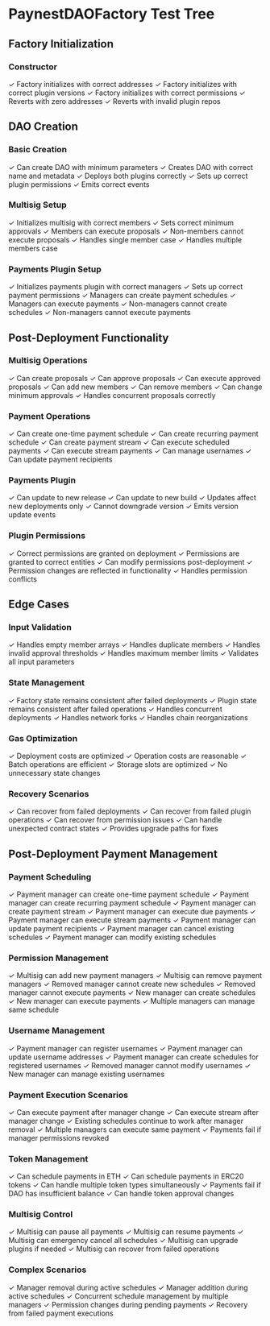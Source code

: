 # PaynestDAOFactory Test Tree

## Factory Initialization

### Constructor

✓ Factory initializes with correct addresses
✓ Factory initializes with correct plugin versions
✓ Factory initializes with correct permissions
✓ Reverts with zero addresses
✓ Reverts with invalid plugin repos

## DAO Creation

### Basic Creation

✓ Can create DAO with minimum parameters
✓ Creates DAO with correct name and metadata
✓ Deploys both plugins correctly
✓ Sets up correct plugin permissions
✓ Emits correct events

### Multisig Setup

✓ Initializes multisig with correct members
✓ Sets correct minimum approvals
✓ Members can execute proposals
✓ Non-members cannot execute proposals
✓ Handles single member case
✓ Handles multiple members case

### Payments Plugin Setup

✓ Initializes payments plugin with correct managers
✓ Sets up correct payment permissions
✓ Managers can create payment schedules
✓ Managers can execute payments
✓ Non-managers cannot create schedules
✓ Non-managers cannot execute payments

## Post-Deployment Functionality

### Multisig Operations

✓ Can create proposals
✓ Can approve proposals
✓ Can execute approved proposals
✓ Can add new members
✓ Can remove members
✓ Can change minimum approvals
✓ Handles concurrent proposals correctly

### Payment Operations

✓ Can create one-time payment schedule
✓ Can create recurring payment schedule
✓ Can create payment stream
✓ Can execute scheduled payments
✓ Can execute stream payments
✓ Can manage usernames
✓ Can update payment recipients

### Payments Plugin

✓ Can update to new release
✓ Can update to new build
✓ Updates affect new deployments only
✓ Cannot downgrade version
✓ Emits version update events

### Plugin Permissions

✓ Correct permissions are granted on deployment
✓ Permissions are granted to correct entities
✓ Can modify permissions post-deployment
✓ Permission changes are reflected in functionality
✓ Handles permission conflicts

## Edge Cases

### Input Validation

✓ Handles empty member arrays
✓ Handles duplicate members
✓ Handles invalid approval thresholds
✓ Handles maximum member limits
✓ Validates all input parameters

### State Management

✓ Factory state remains consistent after failed deployments
✓ Plugin state remains consistent after failed operations
✓ Handles concurrent deployments
✓ Handles network forks
✓ Handles chain reorganizations

### Gas Optimization

✓ Deployment costs are optimized
✓ Operation costs are reasonable
✓ Batch operations are efficient
✓ Storage slots are optimized
✓ No unnecessary state changes

### Recovery Scenarios

✓ Can recover from failed deployments
✓ Can recover from failed plugin operations
✓ Can recover from permission issues
✓ Can handle unexpected contract states
✓ Provides upgrade paths for fixes

## Post-Deployment Payment Management

### Payment Scheduling

✓ Payment manager can create one-time payment schedule
✓ Payment manager can create recurring payment schedule
✓ Payment manager can create payment stream
✓ Payment manager can execute due payments
✓ Payment manager can execute stream payments
✓ Payment manager can update payment recipients
✓ Payment manager can cancel existing schedules
✓ Payment manager can modify existing schedules

### Permission Management

✓ Multisig can add new payment managers
✓ Multisig can remove payment managers
✓ Removed manager cannot create new schedules
✓ Removed manager cannot execute payments
✓ New manager can create schedules
✓ New manager can execute payments
✓ Multiple managers can manage same schedule

### Username Management

✓ Payment manager can register usernames
✓ Payment manager can update username addresses
✓ Payment manager can create schedules for registered usernames
✓ Removed manager cannot modify usernames
✓ New manager can manage existing usernames

### Payment Execution Scenarios

✓ Can execute payment after manager change
✓ Can execute stream after manager change
✓ Existing schedules continue to work after manager removal
✓ Multiple managers can execute same payment
✓ Payments fail if manager permissions revoked

### Token Management

✓ Can schedule payments in ETH
✓ Can schedule payments in ERC20 tokens
✓ Can handle multiple token types simultaneously
✓ Payments fail if DAO has insufficient balance
✓ Can handle token approval changes

### Multisig Control

✓ Multisig can pause all payments
✓ Multisig can resume payments
✓ Multisig can emergency cancel all schedules
✓ Multisig can upgrade plugins if needed
✓ Multisig can recover from failed operations

### Complex Scenarios

✓ Manager removal during active schedules
✓ Manager addition during active schedules
✓ Concurrent schedule management by multiple managers
✓ Permission changes during pending payments
✓ Recovery from failed payment executions
